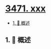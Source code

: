 # [3471. xxx](https://github.com/Tdahuyou/TNotes.leetcode/tree/main/notes/3471.%20xxx)

<!-- region:toc -->

- [1. 📝 概述](#1--概述)

<!-- endregion:toc -->

## 1. 📝 概述
